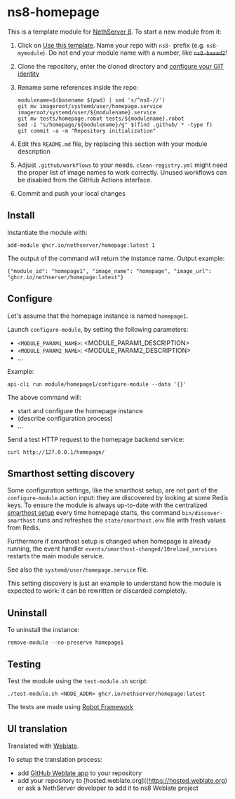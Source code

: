 # ns8-homepage

This is a template module for [NethServer 8](https://github.com/NethServer/ns8-core).
To start a new module from it:

1. Click on [Use this template](https://github.com/NethServer/ns8-homepage/generate).
   Name your repo with `ns8-` prefix (e.g. `ns8-mymodule`). 
   Do not end your module name with a number, like ~~`ns8-baaad2`~~!

1. Clone the repository, enter the cloned directory and
   [configure your GIT identity](https://git-scm.com/book/en/v2/Getting-Started-First-Time-Git-Setup#_your_identity)

1. Rename some references inside the repo:
   ```
   modulename=$(basename $(pwd) | sed 's/^ns8-//')
   git mv imageroot/systemd/user/homepage.service imageroot/systemd/user/${modulename}.service
   git mv tests/homepage.robot tests/${modulename}.robot
   sed -i "s/homepage/${modulename}/g" $(find .github/ * -type f)
   git commit -a -m "Repository initialization"
   ```

1. Edit this `README.md` file, by replacing this section with your module
   description

1. Adjust `.github/workflows` to your needs. `clean-registry.yml` might
   need the proper list of image names to work correctly. Unused workflows
   can be disabled from the GitHub Actions interface.

1. Commit and push your local changes

## Install

Instantiate the module with:

    add-module ghcr.io/nethserver/homepage:latest 1

The output of the command will return the instance name.
Output example:

    {"module_id": "homepage1", "image_name": "homepage", "image_url": "ghcr.io/nethserver/homepage:latest"}

## Configure

Let's assume that the homepage instance is named `homepage1`.

Launch `configure-module`, by setting the following parameters:
- `<MODULE_PARAM1_NAME>`: <MODULE_PARAM1_DESCRIPTION>
- `<MODULE_PARAM2_NAME>`: <MODULE_PARAM2_DESCRIPTION>
- ...

Example:

    api-cli run module/homepage1/configure-module --data '{}'

The above command will:
- start and configure the homepage instance
- (describe configuration process)
- ...

Send a test HTTP request to the homepage backend service:

    curl http://127.0.0.1/homepage/

## Smarthost setting discovery

Some configuration settings, like the smarthost setup, are not part of the
`configure-module` action input: they are discovered by looking at some
Redis keys.  To ensure the module is always up-to-date with the
centralized [smarthost
setup](https://nethserver.github.io/ns8-core/core/smarthost/) every time
homepage starts, the command `bin/discover-smarthost` runs and refreshes
the `state/smarthost.env` file with fresh values from Redis.

Furthermore if smarthost setup is changed when homepage is already
running, the event handler `events/smarthost-changed/10reload_services`
restarts the main module service.

See also the `systemd/user/homepage.service` file.

This setting discovery is just an example to understand how the module is
expected to work: it can be rewritten or discarded completely.

## Uninstall

To uninstall the instance:

    remove-module --no-preserve homepage1

## Testing

Test the module using the `test-module.sh` script:


    ./test-module.sh <NODE_ADDR> ghcr.io/nethserver/homepage:latest

The tests are made using [Robot Framework](https://robotframework.org/)

## UI translation

Translated with [Weblate](https://hosted.weblate.org/projects/ns8/).

To setup the translation process:

- add [GitHub Weblate app](https://docs.weblate.org/en/latest/admin/continuous.html#github-setup) to your repository
- add your repository to [hosted.weblate.org]((https://hosted.weblate.org) or ask a NethServer developer to add it to ns8 Weblate project
